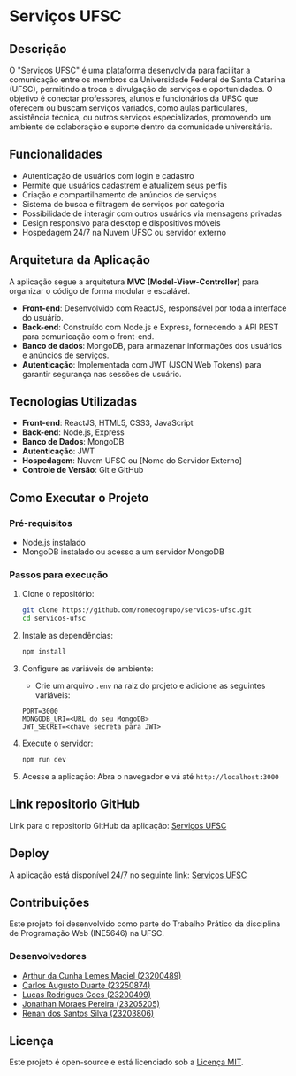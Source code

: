 # Serviços UFSC

## Descrição

O "Serviços UFSC" é uma plataforma desenvolvida para facilitar a comunicação entre os membros da Universidade Federal de Santa Catarina (UFSC), permitindo a troca e divulgação de serviços e oportunidades. O objetivo é conectar professores, alunos e funcionários da UFSC que oferecem ou buscam serviços variados, como aulas particulares, assistência técnica, ou outros serviços especializados, promovendo um ambiente de colaboração e suporte dentro da comunidade universitária.

## Funcionalidades

- Autenticação de usuários com login e cadastro
- Permite que usuários cadastrem e atualizem seus perfis
- Criação e compartilhamento de anúncios de serviços
- Sistema de busca e filtragem de serviços por categoria
- Possibilidade de interagir com outros usuários via mensagens privadas
- Design responsivo para desktop e dispositivos móveis
- Hospedagem 24/7 na Nuvem UFSC ou servidor externo

## Arquitetura da Aplicação

A aplicação segue a arquitetura **MVC (Model-View-Controller)** para organizar o código de forma modular e escalável.

- **Front-end**: Desenvolvido com ReactJS, responsável por toda a interface do usuário.
- **Back-end**: Construído com Node.js e Express, fornecendo a API REST para comunicação com o front-end.
- **Banco de dados**: MongoDB, para armazenar informações dos usuários e anúncios de serviços.
- **Autenticação**: Implementada com JWT (JSON Web Tokens) para garantir segurança nas sessões de usuário.

## Tecnologias Utilizadas

- **Front-end**: ReactJS, HTML5, CSS3, JavaScript
- **Back-end**: Node.js, Express
- **Banco de Dados**: MongoDB
- **Autenticação**: JWT
- **Hospedagem**: Nuvem UFSC ou [Nome do Servidor Externo]
- **Controle de Versão**: Git e GitHub

## Como Executar o Projeto

### Pré-requisitos

- Node.js instalado
- MongoDB instalado ou acesso a um servidor MongoDB

### Passos para execução

1. Clone o repositório:

   ```bash
   git clone https://github.com/nomedogrupo/servicos-ufsc.git
   cd servicos-ufsc
   ```

2. Instale as dependências:

   ```bash
   npm install
   ```

3. Configure as variáveis de ambiente:

   - Crie um arquivo `.env` na raiz do projeto e adicione as seguintes variáveis:

   ```env
   PORT=3000
   MONGODB_URI=<URL do seu MongoDB>
   JWT_SECRET=<chave secreta para JWT>
   ```

4. Execute o servidor:

   ```bash
   npm run dev
   ```

5. Acesse a aplicação:
   Abra o navegador e vá até `http://localhost:3000`

## Link repositorio GitHub

Link para o repositorio GitHub da aplicação: [Serviços UFSC](https://github.com/artlemes/projeto_ppw)

## Deploy

A aplicação está disponível 24/7 no seguinte link: [Serviços UFSC](https://servicosufsc.vercel.app/)

## Contribuições

Este projeto foi desenvolvido como parte do Trabalho Prático da disciplina de Programação Web (INE5646) na UFSC.

### Desenvolvedores

- [Arthur da Cunha Lemes Maciel (23200489)](https://github.com/artlemes)
- [Carlos Augusto Duarte (23250874)](https://github.com/carlosad1981)
- [Lucas Rodrigues Goes (23200499)](https://github.com/LucasG0es)
- [Jonathan Moraes Pereira (23205205)](https://github.com/jonathnperr)
- [Renan dos Santos Silva (23203806)](https://github.com/renanss4)

## Licença

Este projeto é open-source e está licenciado sob a [Licença MIT](LICENSE).
